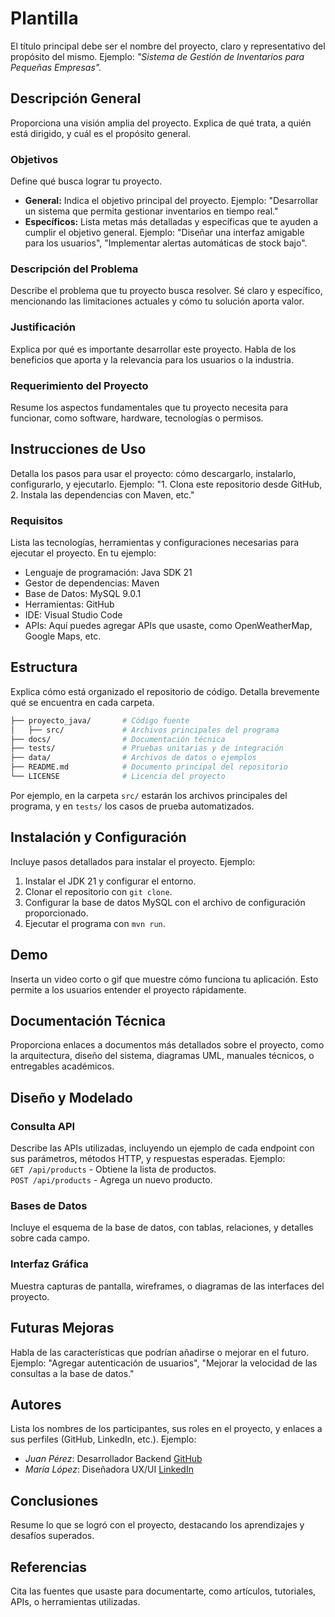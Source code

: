 # Plantilla

El título principal debe ser el nombre del proyecto, claro y representativo del propósito del mismo. Ejemplo: *"Sistema de Gestión de Inventarios para Pequeñas Empresas".*

## Descripción General  
Proporciona una visión amplia del proyecto. Explica de qué trata, a quién está dirigido, y cuál es el propósito general.

### Objetivos
Define qué busca lograr tu proyecto.

- **General:** Indica el objetivo principal del proyecto. Ejemplo: "Desarrollar un sistema que permita gestionar inventarios en tiempo real."
- **Específicos:** Lista metas más detalladas y específicas que te ayuden a cumplir el objetivo general. Ejemplo: "Diseñar una interfaz amigable para los usuarios", "Implementar alertas automáticas de stock bajo".

### Descripción del Problema  
Describe el problema que tu proyecto busca resolver. Sé claro y específico, mencionando las limitaciones actuales y cómo tu solución aporta valor.

### Justificación  
Explica por qué es importante desarrollar este proyecto. Habla de los beneficios que aporta y la relevancia para los usuarios o la industria.

### Requerimiento del Proyecto  
Resume los aspectos fundamentales que tu proyecto necesita para funcionar, como software, hardware, tecnologías o permisos.

## Instrucciones de Uso  
Detalla los pasos para usar el proyecto: cómo descargarlo, instalarlo, configurarlo, y ejecutarlo. Ejemplo: "1. Clona este repositorio desde GitHub, 2. Instala las dependencias con Maven, etc."

### Requisitos  
Lista las tecnologías, herramientas y configuraciones necesarias para ejecutar el proyecto. En tu ejemplo:
- Lenguaje de programación: Java SDK 21
- Gestor de dependencias: Maven
- Base de Datos: MySQL 9.0.1
- Herramientas: GitHub
- IDE: Visual Studio Code
- APIs: Aquí puedes agregar APIs que usaste, como OpenWeatherMap, Google Maps, etc.

## Estructura  
Explica cómo está organizado el repositorio de código. Detalla brevemente qué se encuentra en cada carpeta.

```bash
├── proyecto_java/       # Código fuente
│   ├── src/             # Archivos principales del programa
├── docs/                # Documentación técnica
├── tests/               # Pruebas unitarias y de integración
├── data/                # Archivos de datos o ejemplos
├── README.md            # Documento principal del repositorio
└── LICENSE              # Licencia del proyecto
```
Por ejemplo, en la carpeta `src/` estarán los archivos principales del programa, y en `tests/` los casos de prueba automatizados.

## Instalación y Configuración  
Incluye pasos detallados para instalar el proyecto. Ejemplo:
1. Instalar el JDK 21 y configurar el entorno.
2. Clonar el repositorio con `git clone`.
3. Configurar la base de datos MySQL con el archivo de configuración proporcionado.
4. Ejecutar el programa con `mvn run`.

## Demo  
Inserta un video corto o gif que muestre cómo funciona tu aplicación. Esto permite a los usuarios entender el proyecto rápidamente.

## Documentación Técnica  
Proporciona enlaces a documentos más detallados sobre el proyecto, como la arquitectura, diseño del sistema, diagramas UML, manuales técnicos, o entregables académicos.

## Diseño y Modelado

### Consulta API  
Describe las APIs utilizadas, incluyendo un ejemplo de cada endpoint con sus parámetros, métodos HTTP, y respuestas esperadas. Ejemplo:  
`GET /api/products` - Obtiene la lista de productos.  
`POST /api/products` - Agrega un nuevo producto.

### Bases de Datos  
Incluye el esquema de la base de datos, con tablas, relaciones, y detalles sobre cada campo.

### Interfaz Gráfica  
Muestra capturas de pantalla, wireframes, o diagramas de las interfaces del proyecto.

## Futuras Mejoras  
Habla de las características que podrían añadirse o mejorar en el futuro. Ejemplo: "Agregar autenticación de usuarios", "Mejorar la velocidad de las consultas a la base de datos."

## Autores  
Lista los nombres de los participantes, sus roles en el proyecto, y enlaces a sus perfiles (GitHub, LinkedIn, etc.). Ejemplo:
- *Juan Pérez*: Desarrollador Backend [GitHub](https://github.com/juanperez)
- *María López*: Diseñadora UX/UI [LinkedIn](https://linkedin.com/in/marialopez)

## Conclusiones  
Resume lo que se logró con el proyecto, destacando los aprendizajes y desafíos superados.

## Referencias  
Cita las fuentes que usaste para documentarte, como artículos, tutoriales, APIs, o herramientas utilizadas.
